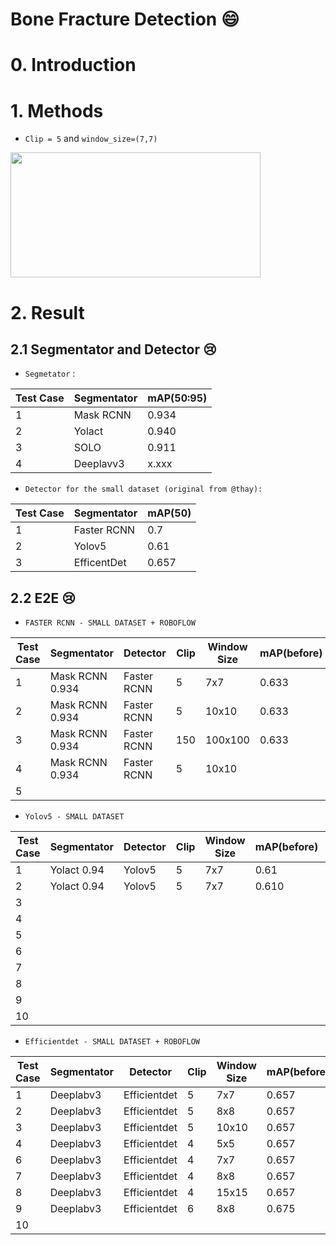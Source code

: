 Bone Fracture Detection :smile:
=====

# 0. Introduction

# 1. Methods

- `Clip = 5` and `window_size=(7,7)` 

<img src="https://github.com/manhph2211/Bone-Fracture-Detection/blob/main/imgrm/5_7.png" width="400" height="200">

# 2. Result


## 2.1 Segmentator and Detector 😢

- `Segmetator` : 

| Test Case | Segmentator | mAP(50:95) |
|-----------|-------------|------------|
| 1         | Mask RCNN   | 0.934      |
| 2         | Yolact       | 0.940      |
| 3         | SOLO        | 0.911      |
| 4         | Deeplavv3   | x.xxx      |

- `Detector for the small dataset (original from @thay): `

| Test Case | Segmentator | mAP(50)    |
|-----------|-------------|------------|
| 1         | Faster RCNN | 0.7        |
| 2         | Yolov5      | 0.61       |
| 3         | EfficentDet | 0.657      |

## 2.2 E2E 😢

- `FASTER RCNN - SMALL DATASET + ROBOFLOW`

| Test Case | Segmentator | Detector    | Clip | Window Size | mAP(before) | mAP(after) |
|-----------|-------------|-------------|------|-------------|-------------|------------|
| 1         | Mask RCNN 0.934| Faster RCNN | 5    | 7x7      | 0.633       | 0.523      |
| 2         | Mask RCNN 0.934| Faster RCNN | 5    |10x10    | 0.633       | 0.618      |
| 3         | Mask RCNN 0.934| Faster RCNN | 150  | 100x100  | 0.633       | 0.520      |
| 4         | Mask RCNN 0.934|    Faster RCNN | 5      | 10x10|              |            |
| 5         |             |             |      |             |             |            |



- `Yolov5 - SMALL DATASET `

| Test Case | Segmentator | Detector    | Clip | Window Size | mAP(before) | mAP(after) |
|-----------|-------------|-------------|------|-------------|-------------|------------|
| 1         | Yolact 0.94 | Yolov5  | 5    | 7x7      | 0.61       |  0.549     |
| 2         | Yolact 0.94 | Yolov5  | 5    | 7x7      | 0.610       | x          |
| 3         |             |             |      |             |             |            |
| 4         |             |             |      |             |             |            |
| 5         |             |             |      |             |             |            |
| 6         |             |             |      |             |             |            |
| 7         |             |             |      |             |             |            |
| 8         |             |             |      |             |             |            |
| 9         |             |             |      |             |             |            |
| 10        |             |             |      |             |             |            |

- `Efficientdet - SMALL DATASET + ROBOFLOW`

| Test Case | Segmentator | Detector    | Clip | Window Size | mAP(before) | mAP(after) |
|-----------|-------------|-------------|------|-------------|-------------|------------|
| 1         | Deeplabv3   | Efficientdet| 5    | 7x7         | 0.657       | 0.645      |
| 2         | Deeplabv3   | Efficientdet| 5    | 8x8         | 0.657       | 0.598      |
| 3         | Deeplabv3   | Efficientdet| 5    | 10x10       | 0.657       | 0.536      |
| 4         | Deeplabv3   | Efficientdet| 4    | 5x5         | 0.657       | 0.536      |
| 6         | Deeplabv3   | Efficientdet| 4    | 7x7         | 0.657       | 0.598      |
| 7         | Deeplabv3   | Efficientdet| 4    | 8x8         | 0.657       | 0.589      |
| 8         | Deeplabv3   | Efficientdet| 4    | 15x15       | 0.657       | 0.516      |
| 9         | Deeplabv3   | Efficientdet| 6    | 8x8         | 0.675       | 0.618      |
| 10        |             |             |      |             |             |            |
